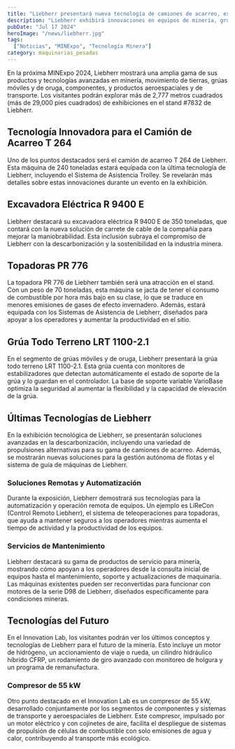 ```yaml
---
title: "Liebherr presentará nueva tecnología de camiones de acarreo, excavadora eléctrica y soluciones remotas en MINExpo 2024"
description: "Liebherr exhibirá innovaciones en equipos de minería, grúas móviles y de oruga, componentes y productos de transporte y aeroespaciales en MINExpo 2024."
pubDate: "Jul 17 2024"
heroImage: "/news/liebherr.jpg"
tags:
  ["Noticias", "MINExpo", "Tecnología Minera"]
category: maquinarias_pesadas
---
```


En la próxima MINExpo 2024, Liebherr mostrará una amplia gama de sus productos y tecnologías avanzadas en minería, movimiento de tierras, grúas móviles y de oruga, componentes, y productos aeroespaciales y de transporte. Los visitantes podrán explorar más de 2,777 metros cuadrados (más de 29,000 pies cuadrados) de exhibiciones en el stand #7832 de Liebherr.

## Tecnología Innovadora para el Camión de Acarreo T 264

Uno de los puntos destacados será el camión de acarreo T 264 de Liebherr. Esta máquina de 240 toneladas estará equipada con la última tecnología de Liebherr, incluyendo el Sistema de Asistencia Trolley. Se revelarán más detalles sobre estas innovaciones durante un evento en la exhibición.

## Excavadora Eléctrica R 9400 E

Liebherr destacará su excavadora eléctrica R 9400 E de 350 toneladas, que contará con la nueva solución de carrete de cable de la compañía para mejorar la maniobrabilidad. Esta inclusión subraya el compromiso de Liebherr con la descarbonización y la sostenibilidad en la industria minera.

## Topadoras PR 776

La topadora PR 776 de Liebherr también será una atracción en el stand. Con un peso de 70 toneladas, esta máquina se jacta de tener el consumo de combustible por hora más bajo en su clase, lo que se traduce en menores emisiones de gases de efecto invernadero. Además, estará equipada con los Sistemas de Asistencia de Liebherr, diseñados para apoyar a los operadores y aumentar la productividad en el sitio.

## Grúa Todo Terreno LRT 1100-2.1

En el segmento de grúas móviles y de oruga, Liebherr presentará la grúa todo terreno LRT 1100-2.1. Esta grúa cuenta con monitores de estabilizadores que detectan automáticamente el estado de soporte de la grúa y lo guardan en el controlador. La base de soporte variable VarioBase optimiza la seguridad al aumentar la flexibilidad y la capacidad de elevación de la grúa.

## Últimas Tecnologías de Liebherr

En la exhibición tecnológica de Liebherr, se presentarán soluciones avanzadas en la descarbonización, incluyendo una variedad de propulsiones alternativas para su gama de camiones de acarreo. Además, se mostrarán nuevas soluciones para la gestión autónoma de flotas y el sistema de guía de máquinas de Liebherr.

### Soluciones Remotas y Automatización

Durante la exposición, Liebherr demostrará sus tecnologías para la automatización y operación remota de equipos. Un ejemplo es LiReCon (Control Remoto Liebherr), el sistema de teleoperaciones para topadoras, que ayuda a mantener seguros a los operadores mientras aumenta el tiempo de actividad y la productividad de los equipos.

### Servicios de Mantenimiento

Liebherr destacará su gama de productos de servicio para minería, mostrando cómo apoyan a los operadores desde la consulta inicial de equipos hasta el mantenimiento, soporte y actualizaciones de maquinaria. Las máquinas existentes pueden ser reconvertidas para funcionar con motores de la serie D98 de Liebherr, diseñados específicamente para condiciones mineras.

## Tecnologías del Futuro

En el Innovation Lab, los visitantes podrán ver los últimos conceptos y tecnologías de Liebherr para el futuro de la minería. Esto incluye un motor de hidrógeno, un accionamiento de viaje o rueda, un cilindro hidráulico híbrido CFRP, un rodamiento de giro avanzado con monitoreo de holgura y un programa de remanufactura.

### Compresor de 55 kW

Otro punto destacado en el Innovation Lab es un compresor de 55 kW, desarrollado conjuntamente por los segmentos de componentes y sistemas de transporte y aeroespaciales de Liebherr. Este compresor, impulsado por un motor eléctrico y con cojinetes de aire, facilita el despliegue de sistemas de propulsión de células de combustible con solo emisiones de agua y calor, contribuyendo al transporte más ecológico.